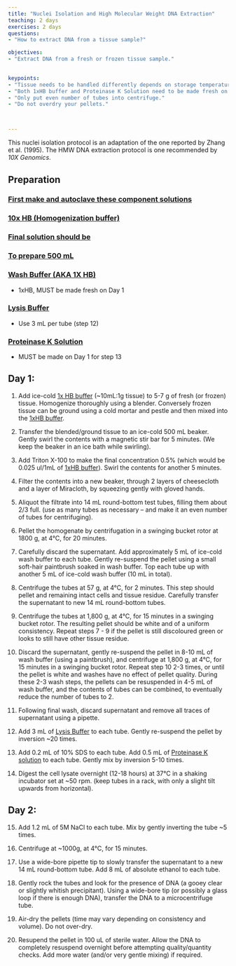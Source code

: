 ```yaml
---
title: "Nuclei Isolation and High Molecular Weight DNA Extraction"
teaching: 2 days
exercises: 2 days
questions:
- "How to extract DNA from a tissue sample?"

objectives:
- "Extract DNA from a fresh or frozen tissue sample."
 

keypoints:
- "Tissue needs to be handled differently depends on storage temperature (fresh/frozen)."
- "Both 1xHB buffer and Proteinase K Solution need to be made fresh on the day of use."
- "Only put even number of tubes into centrifuge."
- "Do not overdry your pellets."



---
```

This nuclei isolation protocol is an adaptation of the one reported by Zhang et al. (1995).
The HMW DNA extraction protocol is one recommended by *10X Genomics*.

## Preparation

### [First make and autoclave these component solutions](https://knowpulse-knowledgebase.github.io/Laboratory-Protocols/reference.html#first-make-and-autoclave-these-component-solutions)

### [10x HB (Homogenization buffer)](https://knowpulse-knowledgebase.github.io/Laboratory-Protocols/reference.html#10x-hb-homogenization-buffer)


### [Final solution should be](https://knowpulse-knowledgebase.github.io/Laboratory-Protocols/reference.html#final-solution-should-be)

### [To prepare 500 mL](https://knowpulse-knowledgebase.github.io/Laboratory-Protocols/reference.html#to-prepare-500-ml)


### [Wash Buffer (AKA 1X HB)](https://knowpulse-knowledgebase.github.io/Laboratory-Protocols/reference.html#wash-buffer-aka-1x-hb)
- 1xHB, MUST be made fresh on Day 1

### [Lysis Buffer](https://knowpulse-knowledgebase.github.io/Laboratory-Protocols/reference.html#lysis-buffer)
- Use 3 mL per tube (step 12)


### [Proteinase K Solution](https://knowpulse-knowledgebase.github.io/Laboratory-Protocols/reference.html#proteinase-k-solution)
- MUST be made on Day 1 for step 13


## Day 1:

1. Add ice-cold [1x HB buffer](https://knowpulse-knowledgebase.github.io/Laboratory-Protocols/reference.html#wash-buffer-aka-1x-hb) (~10mL:1g tissue) to 5-7 g of fresh (or frozen) tissue.  Homogenize thoroughly using a blender.  Conversely frozen tissue can be ground using a cold mortar and pestle and then mixed into the [1xHB buffer](https://knowpulse-knowledgebase.github.io/Laboratory-Protocols/reference.html#wash-buffer-aka-1x-hb).

2. Transfer the blended/ground tissue to an ice-cold 500 mL beaker.  Gently swirl the contents with a magnetic stir bar for 5 minutes.  (We keep the beaker in an ice bath while swirling).

3. Add Triton X-100 to make the final concentration 0.5% (which would be 0.025 ul/1mL of [1xHB buffer](https://knowpulse-knowledgebase.github.io/Laboratory-Protocols/reference.html)).  Swirl the contents for another 5 minutes.

4. Filter the contents into a new beaker, through 2 layers of cheesecloth and a layer of Miracloth, by squeezing gently with gloved hands.

5. Aliquot the filtrate into 14 mL round-bottom test tubes, filling them about 2/3 full. (use as many tubes as necessary – and make it an even number of tubes for centrifuging).

6. Pellet the homogenate by centrifugation in a swinging bucket rotor at 1800 g, at 4°C, for 20 minutes.

7. Carefully discard the supernatant.  Add approximately 5 mL of ice-cold wash buffer to each tube.  Gently re-suspend the pellet using a small soft-hair paintbrush soaked in wash buffer.  Top each tube up with another 5 mL of ice-cold wash buffer (10 mL in total).

8. Centrifuge the tubes at 57 g, at 4°C, for 2 minutes.  This step should pellet and remaining intact cells and tissue residue.  Carefully transfer the supernatant to new 14 mL round-bottom tubes.

9. Centrifuge the tubes at 1,800 g, at 4°C, for 15 minutes in a swinging bucket rotor.   The resulting pellet should be white and of a uniform consistency.  Repeat steps 7 - 9 if the pellet is still discoloured green or looks to still have other tissue residue.

10. Discard the supernatant, gently re-suspend the pellet in 8-10 mL of wash buffer (using a paintbrush), and centrifuge at 1,800 g, at 4°C, for 15 minutes in a swinging bucket rotor. Repeat step 10 2-3 times, or until the pellet is white and washes have no effect of pellet quality.  During these 2-3 wash steps, the pellets can be resuspended in 4-5 mL of wash buffer, and the contents of tubes can be combined, to eventually reduce the number of tubes to 2.

11. Following final wash, discard supernatant and remove all traces of supernatant using a pipette.

12. Add 3 mL of [Lysis Buffer](https://knowpulse-knowledgebase.github.io/Laboratory-Protocols/reference.html) to each tube.  Gently re-suspend the pellet by inversion ~20 times.

13. Add 0.2 mL of 10% SDS to each tube.  Add 0.5 mL of [Proteinase K solution](https://knowpulse-knowledgebase.github.io/Laboratory-Protocols/reference.html) to each tube.  Gently mix by inversion 5-10 times.

14. Digest the cell lysate overnight (12-18 hours) at 37°C in a shaking incubator set at ~50 rpm.  (keep tubes in a rack, with only a slight tilt upwards from horizontal).

## Day 2:

15. Add 1.2 mL of 5M NaCl to each tube.  Mix by gently inverting the tube ~5 times.

16. Centrifuge at ~1000g, at 4°C, for 15 minutes.

17. Use a wide-bore pipette tip to slowly transfer the supernatant to a new 14 mL round-bottom tube.  Add 8 mL of absolute ethanol to each tube.

18. Gently rock the tubes and look for the presence of DNA (a gooey clear or slightly whitish precipitant).  Using a wide-bore tip (or possibly a glass loop if there is enough DNA), transfer the DNA to a microcentrifuge tube.  

19. Air-dry the pellets (time may vary depending on consistency and volume).  Do not over-dry.

20. Resupend the pellet in 100 uL of sterile water.  Allow the DNA to completely resuspend overnight before attempting quality/quantity checks.  Add more water (and/or very gentle mixing) if required.

